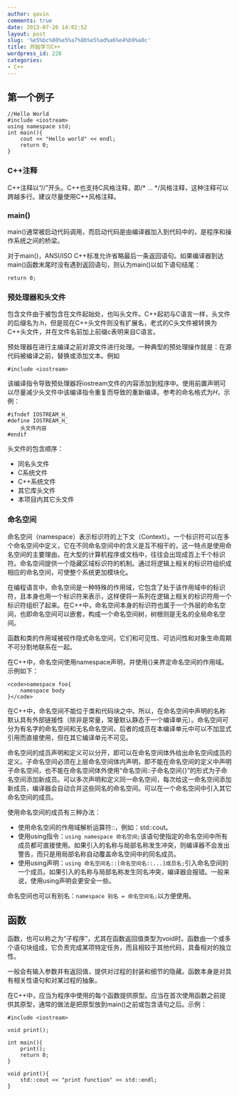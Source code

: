 ```yaml
---
author: gavin
comments: true
date: 2013-07-26 14:02:52
layout: post
slug: '%e5%bc%80%e5%a7%8b%e5%ad%a6%e4%b9%a0c'
title: 开始学习C++
wordpress_id: 228
categories:
- C++
---
```


## 第一个例子
   
    //Hello World
    #include <iostream>
    using namespace std;
    int main(){
        cout << "Hello world" << endl;
        return 0;
    }

### C++注释

C++注释以“//”开头。C++也支持C风格注释，即/* ... */风格注释，这种注释可以跨越多行。建议尽量使用C++风格注释。

### main()

main()通常被启动代码调用，而启动代码是由编译器加入到代码中的，是程序和操作系统之间的桥梁。  

对于main()，ANSI/ISO C++标准允许省略最后一条返回语句。如果编译器到达main()函数末尾时没有遇到返回语句，则认为main()以如下语句结尾：  

`return 0;`

### 预处理器和头文件

包含文件由于被包含在文件起始处，也叫头文件。C++起初与C语言一样，头文件的后缀名为.h，但是现在C++头文件则没有扩展名，老式的C头文件被转换为C++头文件，并在文件名前加上前缀c表明来自C语言。  

预处理器在进行主编译之前对源文件进行处理。一种典型的预处理操作就是：在源代码被编译之前，替换或添加文本。例如  

`#include <iostream>`  

该编译指令导致预处理器将iostream文件的内容添加到程序中。使用前置声明可以尽量减少头文件中该编译指令重复而导致的重新编译。参考的命名格式为<PROJECT>_<PATH>_<FILE>_H_，示例：
   
    #ifndef IOSTREAM_H_
    #define IOSTREAM_H_
        头文件内容
    #endif

头文件的包含顺序：

  * 同名头文件
  * C系统文件
  * C++系统文件
  * 其它库头文件
  * 本项目内其它头文件

### 命名空间

命名空间（namespace）表示标识符的上下文（Context）。一个标识符可以在多个命名空间中定义，它在不同命名空间中的含义是互不相干的，这一特点是使用命名空间的主要理由。在大型的计算机程序或文档中，往往会出现成百上千个标识符。命名空间提供一个隐藏区域标识符的机制。通过将逻辑上相关的标识符组织成相应的命名空间，可使整个系统更加模块化。  

在编程语言中，命名空间是一种特殊的作用域，它包含了处于该作用域中的标识符，且本身也用一个标识符来表示，这样便将一系列在逻辑上相关的标识符用一个标识符组织了起来。在C++中，命名空间本身的标识符也属于一个外层的命名空间，也即命名空间可以嵌套，构成一个命名空间树，树根则是无名的全局命名空间。  

函数和类的作用域被视作隐式命名空间，它们和可见性、可访问性和对象生命周期不可分割地联系在一起。  

在C++中，命名空间使用namespace声明，并使用{}来界定命名空间的作用域。示例如下：
    
    <code>namespace foo{
        namespace body
    }</code>

在C++中，命名空间不能位于类和代码块之中。所以，在命名空间中声明的名称默认具有外部链接性（除非是常量，常量默认静态于一个编译单元）。命名空间可分为有名字的命名空间和无名命名空间，后者的成员在本编译单元中可以不加显式引用而直接使用，但在其它编译单元不可见。  

命名空间的成员声明和定义可以分开，即可以在命名空间体外给出命名空间成员的定义。子命名空间必须在上层命名空间体内声明，即不能在命名空间的定义中声明子命名空间，也不能在命名空间体外使用“命名空间::子命名空间{}”的形式为子命名空间添加新成员。可以多次声明和定义同一命名空间，每次给这一命名空间添加新成员，编译器会自动合并这些同名的命名空间。可以在一个命名空间中引入其它命名空间的成员。  

使用命名空间的成员有三种办法：

  * 使用命名空间的作用域解析运算符::，例如：std::cout。
  * 使用using指令：`using namespace 命名空间;`该语句使指定的命名空间中所有成员都可直接使用。如果引入的名称与局部名称发生冲突，则编译器不会发出警告，而只是用局部名称自动覆盖命名空间中的同名成员。
  * 使用using声明：`using 命名空间名::[命名空间名::...]成员名;`引入命名空间的一个成员。如果引入的名称与局部名称发生同名冲突，编译器会报错。一般来说，使用using声明会更安全一些。

命名空间也可以有别名：`namespace 别名 = 命名空间名;`以方便使用。

## 函数

函数，也可以称之为“子程序”，尤其在函数返回值类型为void时。函数由一个或多个语句块组成，它负责完成某项特定任务，而且相较于其他代码，具备相对的独立性。  

一般会有输入参数并有返回值，提供对过程的封装和细节的隐藏。函数本身是对具有相关性语句和对某过程的抽象。  

在C++中，应当为程序中使用的每个函数提供原型。应当在首次使用函数之前提供其原型，通常的做法是把原型放到main()之前或包含语句之后。示例：
 
    #include <iostream>
    
    void print();
    
    int main(){
        print();
        return 0;
    }
    
    void print(){
        std::cout << "print function" << std::endl;
    }
